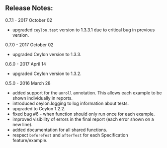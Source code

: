 ## Release Notes:

0.7.1 - 2017 October 02

* upgraded `ceylon.test` version to 1.3.3.1 due to critical bug in previous version.

0.7.0 - 2017 October 02

* upgraded Ceylon version to 1.3.3.

0.6.0 - 2017 April 14

* upgraded Ceylon version to 1.3.2.

0.5.0 - 2016 March 28

* added support for the `unroll` annotation. This allows each example to be shown individually in reports.
* introduced ceylon.logging to log information about tests.
* upgraded to Ceylon 1.2.2.
* fixed bug #6 - when function should only run once for each example.
* improved visibility of errors in the final report (each error shown on a new line).
* added documentation for all shared functions.
* respect `beforeTest` and `afterTest` for each Specification feature/example.

